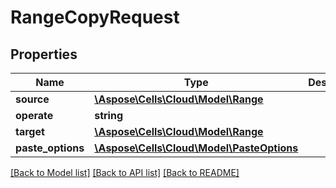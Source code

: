 # RangeCopyRequest

## Properties
Name | Type | Description | Notes
------------ | ------------- | ------------- | -------------
**source** | [**\Aspose\Cells\Cloud\Model\Range**](Range.md) |  | [optional] 
**operate** | **string** |  | [optional] 
**target** | [**\Aspose\Cells\Cloud\Model\Range**](Range.md) |  | [optional] 
**paste_options** | [**\Aspose\Cells\Cloud\Model\PasteOptions**](PasteOptions.md) |  | [optional] 

[[Back to Model list]](../README.md#documentation-for-models) [[Back to API list]](../README.md#documentation-for-api-endpoints) [[Back to README]](../README.md)


